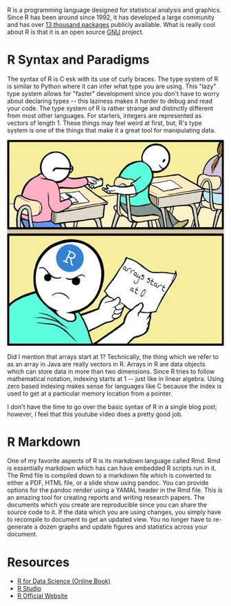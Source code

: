 R is a programming language designed for statistical analysis and
graphics. Since R has been around since 1992, it has developed a large
community and has over [13 thousand
packages](https://cran.r-project.org/web/packages/) publicly
available. What is really cool about R is that it is an open source
[GNU](http://www.gnu.org/) project. 


# R Syntax and Paradigms

The syntax of R is C esk with its use of curly braces.  The type
system of R is similar to Python where it can infer what type you are
using. This "lazy" type system allows for "faster" development since
you don't have to worry about declaring types -- this laziness makes
it harder to debug and read your code. The type system of R is rather
strange and distinctly different from most other languages. For
starters, integers are represented as vectors of length 1. These
things may feel weird at first, but, R's type system is one of the
things that make it a great tool for manipulating data. 

![R Arrays Start at 1](media/r/arrays.jpg)

Did I mention that arrays start at 1? Technically, the thing which we
refer to as an array in Java are really vectors in R. Arrays in R are
data objects which can store data in more than two dimensions. Since R
tries to follow mathematical notation, indexing starts at 1 -- just
like in linear algebra. Using zero based indexing makes sense for
languages like C because the index is used to get at a particular
memory location from a pointer. 

<youtube src="s3FozVfd7q4" />

I don't have the time to go over the basic syntax of R in a single
blog post; however, I feel that this youtube video does a pretty good
job. 

# R Markdown

One of my favorite aspects of R is its markdown language called Rmd.
Rmd is essentially markdown which has can have embedded R scripts run
in it. The Rmd file is compiled down to a markdown file which is
converted to either a PDF, HTML file, or a slide show using pandoc.
You can provide options for the pandoc render using a YAMAL header in
the Rmd file. This is an amazing tool for creating reports and writing
research papers. The documents which you create are reproducible since
you can share the source code to it. If the data which you are using
changes, you simply have to recompile to document to get an updated
view. You no longer have to re-generate a dozen graphs and update
figures and statistics across your document. 


# Resources

- [R for Data Science (Online Book)](https://r4ds.had.co.nz/)
- [R Studio](https://www.rstudio.com/)
- [R Official Website](https://www.r-project.org/)
